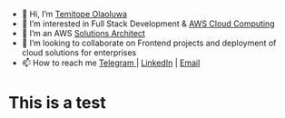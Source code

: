 - 👋 Hi, I’m <a href = https://github.com/topinsn target='blank'>Temitope Olaoluwa</a> 
- 👀 I’m interested in Full Stack Development & <a href="https://www.credly.com/badges/ad8c69bc-afd7-477f-8dbf-7cff0061bc90/public_url">AWS Cloud Computing</a>
- 🌱 I’m an AWS <a href="https://www.credly.com/badges/c6418a99-5af4-48df-aded-3850f3520086/public_url">Solutions Architect</a>
- 💞️ I’m looking to collaborate on Frontend projects and deployment of cloud solutions for enterprises
- 📫 How to reach me <a href="https://t.me/topinsn">Telegram </a> | <a href="https://www.linkedin.com/in/topeoyelami">LinkedIn</a> | <a href="mailto:noreply@temidev.com.ng?Subject=I'm sending you a mail from Github">Email</a>


<!---
topinsn/topinsn is a ✨ special ✨ repository because its `README.md` (this file) appears on your GitHub profile.
You can click the Preview link to take a look at your changes.
--->
<!DOCTYPE html>
<html lang="en">

  <head> 
    <link rel="stylesheet" href="https://cdn.jsdelivr.net/npm/bootstrap@5.2.3/dist/css/bootstrap.min.css">
  </head>
  <body>
    <h1 class="d-flex justify-content-center"> This is a test</h1>
  </body>
 </html>
